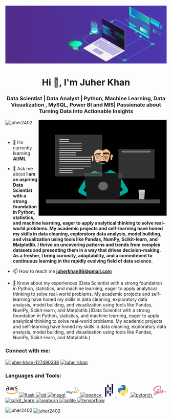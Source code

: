 ![logo](https://github.com/codewithkryptora/CodeWithKryptora/blob/main/header_gif.gif)

<h1 align="center">Hi 👋, I'm Juher Khan</h1>
<h3 align="center">Data Scientist | Data Analyst | Python, Machine Learning, Data Visualization , MySQL, Power BI and MIS| Passionate about Turning Data into Actionable Insights</h3>

<img align="right" alt="Kryptora" width="400" src="https://github.com/codewithkryptora/CodeWithKryptora/blob/main/programmer.gif">

<p align="left"> <img src="https://komarev.com/ghpvc/?username=juher2402&label=Profile%20views&color=0e75b6&style=flat" alt="juher2402" /> </p>

<p align="left"> <a href="https://twitter.com/" target="blank"><img src="https://img.shields.io/twitter/follow/?logo=twitter&style=for-the-badge" alt="" /></a> </p>

- 🌱 I’m currently learning **AI/ML**

- 💬 Ask me about **I am an aspiring Data Scientist with a strong foundation in Python, statistics, and machine learning, eager to apply analytical thinking to solve real-world problems. My academic projects and self-learning have honed my skills in data cleaning, exploratory data analysis, model building, and visualization using tools like Pandas, NumPy, Scikit-learn, and Matplotlib. I thrive on uncovering patterns and trends from complex datasets and presenting them in a way that drives decision-making. As a fresher, I bring curiosity, adaptability, and a commitment to continuous learning in the rapidly evolving field of data science.**

- 📫 How to reach me **juherkhan86@gmail.com**

- 📄 Know about my experiences [Data Scientist with a strong foundation in Python, statistics, and machine learning, eager to apply analytical thinking to solve real-world problems. My academic projects and self-learning have honed my skills in data cleaning, exploratory data analysis, model building, and visualization using tools like Pandas, NumPy, Scikit-learn, and Matplotlib.](Data Scientist with a strong foundation in Python, statistics, and machine learning, eager to apply analytical thinking to solve real-world problems. My academic projects and self-learning have honed my skills in data cleaning, exploratory data analysis, model building, and visualization using tools like Pandas, NumPy, Scikit-learn, and Matplotlib.)

<h3 align="left">Connect with me:</h3>
<p align="left">
<a href="https://linkedin.com/in/juher-khan-127490338" target="blank"><img align="center" src="https://raw.githubusercontent.com/rahuldkjain/github-profile-readme-generator/master/src/images/icons/Social/linked-in-alt.svg" alt="juher-khan-127490338" height="30" width="40" /></a>
<a href="https://kaggle.com/juher khan" target="blank"><img align="center" src="https://raw.githubusercontent.com/rahuldkjain/github-profile-readme-generator/master/src/images/icons/Social/kaggle.svg" alt="juher khan" height="30" width="40" /></a>
</p>

<h3 align="left">Languages and Tools:</h3>
<p align="left"> <a href="https://aws.amazon.com" target="_blank" rel="noreferrer"> <img src="https://raw.githubusercontent.com/devicons/devicon/master/icons/amazonwebservices/amazonwebservices-original-wordmark.svg" alt="aws" width="40" height="40"/> </a> <a href="https://flask.palletsprojects.com/" target="_blank" rel="noreferrer"> <img src="https://www.vectorlogo.zone/logos/pocoo_flask/pocoo_flask-icon.svg" alt="flask" width="40" height="40"/> </a> <a href="https://git-scm.com/" target="_blank" rel="noreferrer"> <img src="https://www.vectorlogo.zone/logos/git-scm/git-scm-icon.svg" alt="git" width="40" height="40"/> </a> <a href="https://www.microsoft.com/en-us/sql-server" target="_blank" rel="noreferrer"> <img src="https://www.svgrepo.com/show/303229/microsoft-sql-server-logo.svg" alt="mssql" width="40" height="40"/> </a> <a href="https://www.mysql.com/" target="_blank" rel="noreferrer"> <img src="https://raw.githubusercontent.com/devicons/devicon/master/icons/mysql/mysql-original-wordmark.svg" alt="mysql" width="40" height="40"/> </a> <a href="https://opencv.org/" target="_blank" rel="noreferrer"> <img src="https://www.vectorlogo.zone/logos/opencv/opencv-icon.svg" alt="opencv" width="40" height="40"/> </a> <a href="https://pandas.pydata.org/" target="_blank" rel="noreferrer"> <img src="https://raw.githubusercontent.com/devicons/devicon/2ae2a900d2f041da66e950e4d48052658d850630/icons/pandas/pandas-original.svg" alt="pandas" width="40" height="40"/> </a> <a href="https://www.python.org" target="_blank" rel="noreferrer"> <img src="https://raw.githubusercontent.com/devicons/devicon/master/icons/python/python-original.svg" alt="python" width="40" height="40"/> </a> <a href="https://pytorch.org/" target="_blank" rel="noreferrer"> <img src="https://www.vectorlogo.zone/logos/pytorch/pytorch-icon.svg" alt="pytorch" width="40" height="40"/> </a> <a href="https://sass-lang.com" target="_blank" rel="noreferrer"> <img src="https://raw.githubusercontent.com/devicons/devicon/master/icons/sass/sass-original.svg" alt="sass" width="40" height="40"/> </a> <a href="https://scikit-learn.org/" target="_blank" rel="noreferrer"> <img src="https://upload.wikimedia.org/wikipedia/commons/0/05/Scikit_learn_logo_small.svg" alt="scikit_learn" width="40" height="40"/> </a> <a href="https://seaborn.pydata.org/" target="_blank" rel="noreferrer"> <img src="https://seaborn.pydata.org/_images/logo-mark-lightbg.svg" alt="seaborn" width="40" height="40"/> </a> <a href="https://www.sqlite.org/" target="_blank" rel="noreferrer"> <img src="https://www.vectorlogo.zone/logos/sqlite/sqlite-icon.svg" alt="sqlite" width="40" height="40"/> </a> <a href="https://www.tensorflow.org" target="_blank" rel="noreferrer"> <img src="https://www.vectorlogo.zone/logos/tensorflow/tensorflow-icon.svg" alt="tensorflow" width="40" height="40"/> </a> </p>

<p><img align="left" src="https://github-readme-stats.vercel.app/api/top-langs?username=juher2402&show_icons=true&locale=en&layout=compact" alt="juher2402" /></p>

<p>&nbsp;<img align="center" src="https://github-readme-stats.vercel.app/api?username=juher2402&show_icons=true&locale=en" alt="juher2402" /></p>


